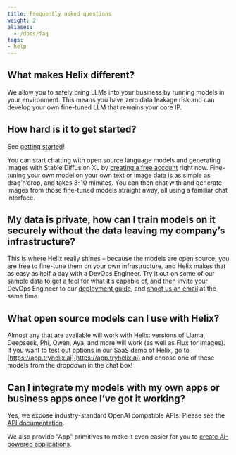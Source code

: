 ```yaml
---
title: Frequently asked questions
weight: 2
aliases:
  - /docs/faq
tags:
- help
---
```


## What makes Helix different?

We allow you to safely bring LLMs into your business by running models in your environment. This means you have zero data leakage risk and can develop your own fine-tuned LLM that remains your core IP.

## How hard is it to get started?

See [getting started](/helix/getting-started/_index.md)!

You can start chatting with open source language models and generating images with Stable Diffusion XL by [creating a free account](https://app.tryhelix.ai) right now. Fine-tuning your own model on your own text or image data is as simple as drag’n’drop, and takes 3-10 minutes. You can then chat with and generate images from those fine-tuned models straight away, all using a familiar chat interface.

## My data is private, how can I train models on it securely without the data leaving my company’s infrastructure?

This is where Helix really shines – because the models are open source, you are free to fine-tune them on your own infrastructure, and Helix makes that as easy as half a day with a DevOps Engineer. Try it out on some of our sample data to get a feel for what it’s capable of, and then invite your DevOps Engineer to our [deployment guide](/helix/private-deployment/_index.md), and [shoot us an email](mailto:founders@helixml.tech) at the same time.

## What open source models can I use with Helix?

Almost any that are available will work with Helix: versions of Llama, Deepseek, Phi, Qwen, Aya, and more will work (as well as Flux for images). If you want to test out options in our SaaS demo of Helix, go to [https://app.tryhelix.ai](https://app.tryhelix.ai) and choose one of these models from the dropdown in the chat box!

## Can I integrate my models with my own apps or business apps once I’ve got it working?

Yes, we expose industry-standard OpenAI compatible APIs. Please see the [API documentation](/helix/api-reference/_index.md).

We also provide "App" primitives to make it even easier for you to [create AI-powered applications](/helix/develop/_index.md).
